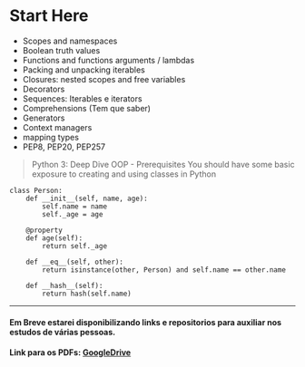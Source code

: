 <h1> Start Here </h1>

- Scopes and namespaces
- Boolean truth values
- Functions and functions arguments / lambdas
- Packing and unpacking iterables
- Closures: nested scopes and free variables
- Decorators
- Sequences: Iterables e iterators
- Comprehensions (Tem que saber)
- Generators
- Context managers
- mapping types
- PEP8, PEP20, PEP257

>Python 3: Deep Dive OOP - Prerequisites
You should have some basic exposure to creating and using classes in Python

```
class Person:
    def __init__(self, name, age):
        self.name = name
        self._age = age

    @property
    def age(self):
        return self._age

    def __eq__(self, other):
        return isinstance(other, Person) and self.name == other.name

    def __hash__(self):
        return hash(self.name)

```
***
#### Em Breve estarei disponibilizando links e repositorios para auxiliar nos estudos de várias pessoas.
#### Link para os PDFs: [GoogleDrive](https://drive.google.com/drive/folders/1lMyJU2XelVmr_NvuPHFLRzaCoG9TCGwP?usp=sharing)
